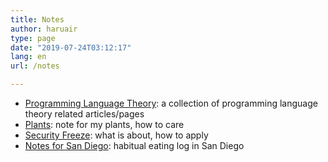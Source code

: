 ```yaml
---
title: Notes
author: haruair
type: page
date: "2019-07-24T03:12:17"
lang: en
url: /notes

---
```


- [Programming Language Theory](/plt/): a collection of programming language
  theory related articles/pages
- [Plants](/plants/): note for my plants, how to care
- [Security Freeze](/note/security-freeze): what is about, how to apply
- [Notes for San Diego](/sandiego/): habitual eating log in San Diego

